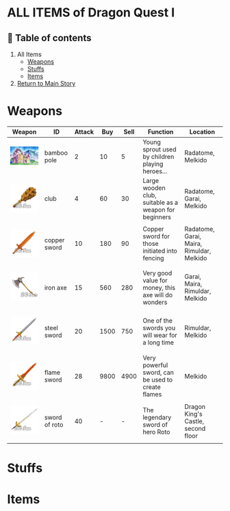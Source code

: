 # ALL ITEMS of Dragon Quest I

## 📖 Table of contents


1. All Items
   - [Weapons](#weapons)
   - [Stuffs](#stuffs)
   - [Items](#items)
2.  [Return to Main Story]()

# Weapons

| Weapon      | ID           | Attack | Buy  | Sell | Function                                             | Location                     |
|-------------|--------------|--------|------|------|------------------------------------------------------|------------------------------|
| <p align="center"><img src="img/radatomeCastle.png"></p> | bamboo pole    | 2      | 10   | 5    | Young sprout used by children playing heroes...      | Radatome, Melkido            |
| <p align="center"><img src="img/club.png"></p>   | club| 4      | 60  | 30   | Large wooden club, suitable as a weapon for beginners| Radatome, Garai, Melkido |
| <p align="center"><img src="img/coppersword.png"></p> | copper sword   | 10     | 180  | 90   | Copper sword for those initiated into fencing     | Radatome, Garai, Maira, Rimuldar, Melkido |
| <p align="center"><img src="img/ironaxe.png"></p> | iron axe | 15     | 560 | 280  | Very good value for money, this axe will do wonders  | Garai, Maira, Rimuldar, Melkido   |
| <p align="center"><img src="img/steelsword.png"></p> | steel sword | 20     | 1500 | 750  | One of the swords you will wear for a long time | Rimuldar, Melkido           |
| <p align="center"><img src="img/flamesword.png"></p>  | flame sword | 28     | 9800 | 4900 | Very powerful sword, can be used to create flames    | Melkido       |
| <p align="center"><img src="img/swordofroto.png"></p>   | sword of roto   | 40               | -    | -    | The legendary sword of hero Roto   | Dragon King's Castle, second floor          |










# Stuffs
# Items
